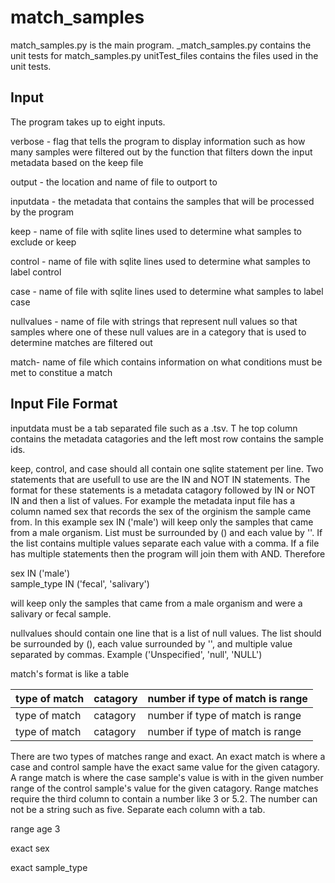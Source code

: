 # match_samples
match_samples.py is the main program. _match_samples.py contains the unit tests for match_samples.py
unitTest_files contains the files used in the unit tests.

## Input 
The program takes up to eight inputs. 

verbose - flag that tells the program to display information such as how many samples were filtered out by the function that filters down the input metadata based on the keep file

output - the location and name of file to outport to

inputdata - the metadata that contains the samples that will be processed by the program

keep - name of file with sqlite lines used to determine what samples to exclude or keep

control - name of file with sqlite lines used to determine what samples to label control

case - name of file with sqlite lines used to determine what samples to label case

nullvalues - name of file with strings that represent null values so that samples where one of these null values are in a category that is used to determine matches are filtered out

match- name of file which contains information on what conditions must be met to constitue a match

## Input File Format
inputdata must be a tab separated file such as a .tsv. T
he top column contains the metadata catagories and the left most row contains the sample ids.

keep, control, and case should all contain one sqlite statement per line. 
Two statements that are usefull to use are the IN and NOT IN statements. 
The format for these statements is a metadata catagory followed by IN or NOT IN and then a list of values. 
For example the metadata input file has a column named sex that records the sex of the orginism the sample came from.
In this example sex IN ('male') will keep only the samples that came from a male organism. 
List must be surrounded by () and each value by ''. 
If the list contains multiple values separate each value with a comma. 
If a file has multiple statements then the program will join them with AND.
Therefore 

sex IN ('male')  
sample_type IN ('fecal', 'salivary') 

will keep only the samples that came from a male organism and were a salivary or fecal sample.

nullvalues should contain one line that is a list of null values. 
The list should be surrounded by (), each value surrounded by '', and multiple value separated by commas.
Example ('Unspecified', 'null', 'NULL')

match's format is like a table 

| type of match | catagory | number if type of match is range |
|-|-|-|
| type of match |  catagory | number if type of match is range |
| type of match | catagory | number if type of match is range |

There are two types of matches range and exact. 
An exact match is where a case and control sample have the exact same value for the given catagory.
A range match is where the case sample's value is with in the given number range of the control sample's value for the given catagory.
Range matches require the third column to contain a number like 3 or 5.2. The number can not be a string such as five.
Separate each column with a tab.

range age 3

exact sex

exact sample_type


